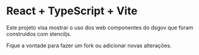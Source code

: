# React + TypeScript + Vite

Este projeto visa mostrar o uso dos web componentes do dsgov que foram construidos com stenciljs.

Fique a vontade para fazer um fork ou adicionar novas alterações.

